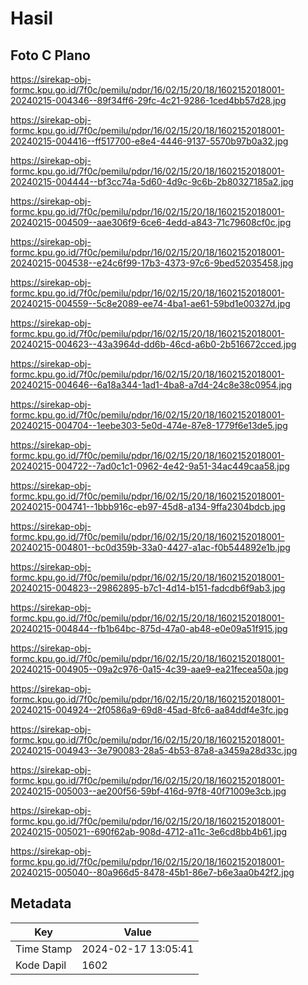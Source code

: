 # Hasil

## Foto C Plano

https://sirekap-obj-formc.kpu.go.id/7f0c/pemilu/pdpr/16/02/15/20/18/1602152018001-20240215-004346--89f34ff6-29fc-4c21-9286-1ced4bb57d28.jpg

https://sirekap-obj-formc.kpu.go.id/7f0c/pemilu/pdpr/16/02/15/20/18/1602152018001-20240215-004416--ff517700-e8e4-4446-9137-5570b97b0a32.jpg

https://sirekap-obj-formc.kpu.go.id/7f0c/pemilu/pdpr/16/02/15/20/18/1602152018001-20240215-004444--bf3cc74a-5d60-4d9c-9c6b-2b80327185a2.jpg

https://sirekap-obj-formc.kpu.go.id/7f0c/pemilu/pdpr/16/02/15/20/18/1602152018001-20240215-004509--aae306f9-6ce6-4edd-a843-71c79608cf0c.jpg

https://sirekap-obj-formc.kpu.go.id/7f0c/pemilu/pdpr/16/02/15/20/18/1602152018001-20240215-004538--e24c6f99-17b3-4373-97c6-9bed52035458.jpg

https://sirekap-obj-formc.kpu.go.id/7f0c/pemilu/pdpr/16/02/15/20/18/1602152018001-20240215-004559--5c8e2089-ee74-4ba1-ae61-59bd1e00327d.jpg

https://sirekap-obj-formc.kpu.go.id/7f0c/pemilu/pdpr/16/02/15/20/18/1602152018001-20240215-004623--43a3964d-dd6b-46cd-a6b0-2b516672cced.jpg

https://sirekap-obj-formc.kpu.go.id/7f0c/pemilu/pdpr/16/02/15/20/18/1602152018001-20240215-004646--6a18a344-1ad1-4ba8-a7d4-24c8e38c0954.jpg

https://sirekap-obj-formc.kpu.go.id/7f0c/pemilu/pdpr/16/02/15/20/18/1602152018001-20240215-004704--1eebe303-5e0d-474e-87e8-1779f6e13de5.jpg

https://sirekap-obj-formc.kpu.go.id/7f0c/pemilu/pdpr/16/02/15/20/18/1602152018001-20240215-004722--7ad0c1c1-0962-4e42-9a51-34ac449caa58.jpg

https://sirekap-obj-formc.kpu.go.id/7f0c/pemilu/pdpr/16/02/15/20/18/1602152018001-20240215-004741--1bbb916c-eb97-45d8-a134-9ffa2304bdcb.jpg

https://sirekap-obj-formc.kpu.go.id/7f0c/pemilu/pdpr/16/02/15/20/18/1602152018001-20240215-004801--bc0d359b-33a0-4427-a1ac-f0b544892e1b.jpg

https://sirekap-obj-formc.kpu.go.id/7f0c/pemilu/pdpr/16/02/15/20/18/1602152018001-20240215-004823--29862895-b7c1-4d14-b151-fadcdb6f9ab3.jpg

https://sirekap-obj-formc.kpu.go.id/7f0c/pemilu/pdpr/16/02/15/20/18/1602152018001-20240215-004844--fb1b64bc-875d-47a0-ab48-e0e09a51f915.jpg

https://sirekap-obj-formc.kpu.go.id/7f0c/pemilu/pdpr/16/02/15/20/18/1602152018001-20240215-004905--09a2c976-0a15-4c39-aae9-ea21fecea50a.jpg

https://sirekap-obj-formc.kpu.go.id/7f0c/pemilu/pdpr/16/02/15/20/18/1602152018001-20240215-004924--2f0586a9-69d8-45ad-8fc6-aa84ddf4e3fc.jpg

https://sirekap-obj-formc.kpu.go.id/7f0c/pemilu/pdpr/16/02/15/20/18/1602152018001-20240215-004943--3e790083-28a5-4b53-87a8-a3459a28d33c.jpg

https://sirekap-obj-formc.kpu.go.id/7f0c/pemilu/pdpr/16/02/15/20/18/1602152018001-20240215-005003--ae200f56-59bf-416d-97f8-40f71009e3cb.jpg

https://sirekap-obj-formc.kpu.go.id/7f0c/pemilu/pdpr/16/02/15/20/18/1602152018001-20240215-005021--690f62ab-908d-4712-a11c-3e6cd8bb4b61.jpg

https://sirekap-obj-formc.kpu.go.id/7f0c/pemilu/pdpr/16/02/15/20/18/1602152018001-20240215-005040--80a966d5-8478-45b1-86e7-b6e3aa0b42f2.jpg


## Metadata

| Key        | Value               |
| ---------- | ------------------- |
| Time Stamp | 2024-02-17 13:05:41 |
| Kode Dapil | 1602                |



